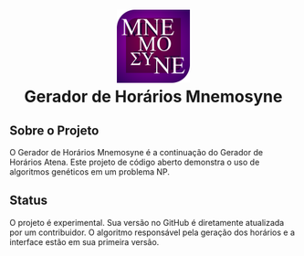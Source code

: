 <h1 align='center'>
<img src="https://github.com/akai-keisanki/GH-Mnemosyne/blob/All/docs/img/MNEMOSYNE_logo.png?raw=true" alt="MNEMOSYNE logo" width="128" heigth="128"/> <br>
Gerador de Horários Mnemosyne
</h1>

<h2> Sobre o Projeto </h2>

O Gerador de Horários Mnemosyne é a continuação do Gerador de Horários Atena.
Este projeto de código aberto demonstra o uso de algoritmos genéticos em um problema NP.

<h2> Status </h2>

O projeto é experimental.
Sua versão no GitHub é diretamente atualizada por um contribuidor.
O algoritmo responsável pela geração dos horários e a interface estão em sua primeira versão.
